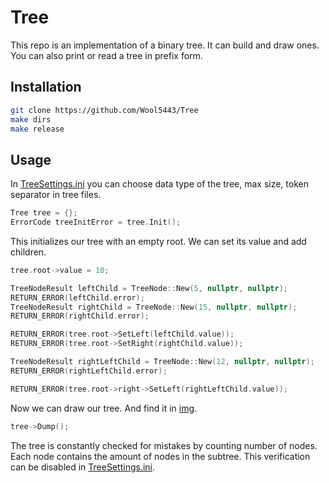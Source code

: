# Tree

This repo is an implementation of a binary tree. It can build and draw ones. You can also print or read a tree in prefix form.

## Installation

```bash
git clone https://github.com/Wool5443/Tree
make dirs
make release
```
## Usage

In [TreeSettings.ini](headers/TreeSettings.ini) you can choose data type of the tree, max size, token separator in tree files.

```c++
Tree tree = {};
ErrorCode treeInitError = tree.Init();
```

This initializes our tree with an empty root.
We can set its value and add children.

```c++
tree.root->value = 10;

TreeNodeResult leftChild = TreeNode::New(5, nullptr, nullptr);
RETURN_ERROR(leftChild.error);
TreeNodeResult rightChild = TreeNode::New(15, nullptr, nullptr);
RETURN_ERROR(rightChild.error);

RETURN_ERROR(tree.root->SetLeft(leftChild.value));
RETURN_ERROR(tree.root->SetRight(rightChild.value));

TreeNodeResult rightLeftChild = TreeNode::New(12, nullptr, nullptr);
RETURN_ERROR(rightLeftChild.error);

RETURN_ERROR(tree.root->right->SetLeft(rightLeftChild.value));
```

Now we can draw our tree. And find it in [img](log/img).

```c++
tree->Dump();
```

The tree is constantly checked for mistakes by counting number of nodes. Each node contains the amount of nodes in the subtree. This verification can be disabled in [TreeSettings.ini](headers/TreeSettings.ini).